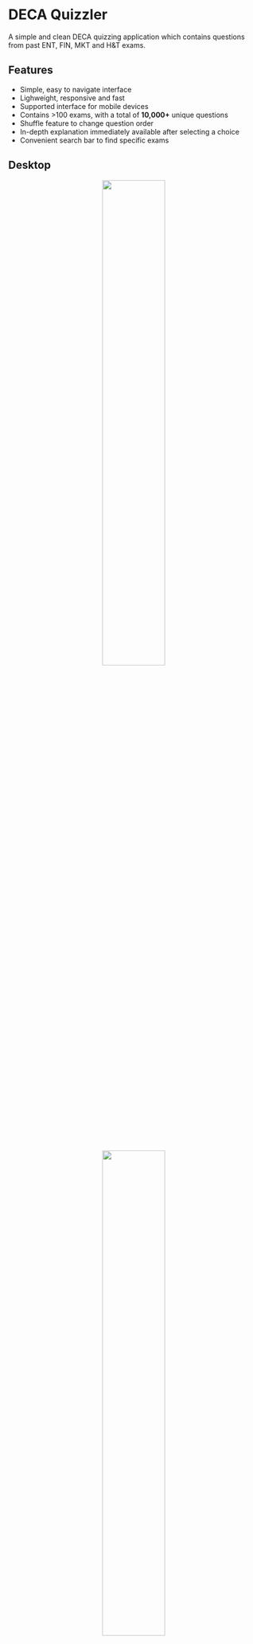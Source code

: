 # DECA Quizzler
A simple and clean DECA quizzing application which contains questions from past ENT, FIN, MKT and H&T exams. 

## Features
- Simple, easy to navigate interface
- Lighweight, responsive and fast
- Supported interface for mobile devices
- Contains >100 exams, with a total of **10,000+** unique questions
- Shuffle feature to change question order
- In-depth explanation immediately available after selecting a choice
- Convenient search bar to find specific exams

## Desktop
<p align="middle">
  <img src="https://github.com/user-attachments/assets/474563fb-571f-4ecc-b7fe-4003f0ae3529" width="50%"/>
  <img src="https://github.com/user-attachments/assets/9cb20880-ef14-42ab-b11b-689fad931c8b" width="50%"/> 
  <img src="https://github.com/user-attachments/assets/93144972-9781-45a6-8551-69eb44ccc5e7" width="50%"/>
  <img src="https://github.com/user-attachments/assets/b25e71f6-5b30-4ffe-8780-907c77928cc6" width="50%"/>
</p>

## Mobile
<p align="middle">
  <img src="https://github.com/user-attachments/assets/8ed4cc8c-ddc7-44fc-a463-8defa3344861" width="30%"/>
  <img src="https://github.com/user-attachments/assets/3acb1181-412e-46e8-a45a-13dc02cea2cf" width="30%"/> 
  <img src="https://github.com/user-attachments/assets/4af2d3b1-d553-4d9b-839f-5bc9bbdc8b3c" width="30%"/>
</p>


